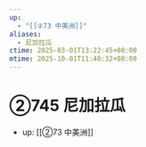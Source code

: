 ```yaml
---
up:
  - "[[②73 中美洲]]"
aliases:
  - 尼加拉瓜
ctime: 2025-03-01T13:22:45+08:00
mtime: 2025-10-01T11:40:32+08:00
---
```


# ②745 尼加拉瓜

- up: [[②73 中美洲]]
